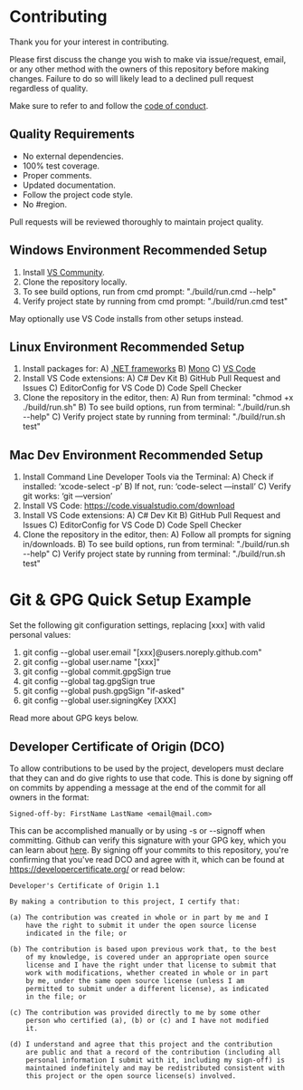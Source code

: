# Contributing

Thank you for your interest in contributing.

Please first discuss the change you wish to make via issue/request, email, or any other method with the owners of this repository before making changes. Failure to do so will likely lead to a declined pull request regardless of quality.

Make sure to refer to and follow the [code of conduct](CODE_OF_CONDUCT.md).

## Quality Requirements

* No external dependencies.
* 100% test coverage.
* Proper comments.
* Updated documentation.
* Follow the project code style.
* No #region.

Pull requests will be reviewed thoroughly to maintain project quality.

## Windows Environment Recommended Setup

1) Install [VS Community](https://visualstudio.microsoft.com/vs/community/).
2) Clone the repository locally.
3) To see build options, run from cmd prompt: "./build/run.cmd --help"
4) Verify project state by running from cmd prompt: "./build/run.cmd test"

May optionally use VS Code installs from other setups instead.

## Linux Environment Recommended Setup

1) Install packages for:
    A) [.NET frameworks](https://dotnet.microsoft.com/download/)
    B) [Mono](https://www.mono-project.com/download/stable/#download-lin/)
    C) [VS Code](https://code.visualstudio.com/download/)
2) Install VS Code extensions:
    A) C# Dev Kit
    B) GitHub Pull Request and Issues
    C) EditorConfig for VS Code
    D) Code Spell Checker
3) Clone the repository in the editor, then:
    A) Run from terminal: "chmod +x ./build/run.sh"
    B) To see build options, run from terminal: "./build/run.sh --help"
    C) Verify project state by running from terminal: "./build/run.sh test"

## Mac Dev Environment Recommended Setup

1) Install Command Line Developer Tools via the Terminal:
    A) Check if installed: ‘xcode-select -p’
    B) If not, run: ‘code-select —install’
    C) Verify git works: ‘git —version’
2) Install VS Code: https://code.visualstudio.com/download
3) Install VS Code extensions:
    A) C# Dev Kit
    B) GitHub Pull Request and Issues
    C) EditorConfig for VS Code
    D) Code Spell Checker
4) Clone the repository in the editor, then:
    A) Follow all prompts for signing in/downloads.
    B) To see build options, run from terminal: "./build/run.sh --help"
    C) Verify project state by running from terminal: "./build/run.sh test"

# Git & GPG Quick Setup Example

Set the following git configuration settings, replacing [xxx] with valid personal values:

1) git config --global user.email "[xxx]@users.noreply.github.com"
2) git config --global user.name "[xxx]"
3) git config --global commit.gpgSign true
4) git config --global tag.gpgSign true
5) git config --global push.gpgSign "if-asked"
6) git config --global user.signingKey [XXX]

Read more about GPG keys below.

## Developer Certificate of Origin (DCO)

To allow contributions to be used by the project, developers must declare that they can and do give rights to use that code. This is done by signing off on commits by appending a message at the end of the commit for all owners in the format:

```
Signed-off-by: FirstName LastName <email@mail.com>
```

This can be accomplished manually or by using -s or --signoff when committing. Github can verify this signature with your GPG key, which you can learn about [here](https://help.github.com/articles/signing-commits-with-gpg/). By signing off your commits to this repository, you're confirming that you've read DCO and agree with it, which can be found at https://developercertificate.org/ or read below:


```
Developer's Certificate of Origin 1.1

By making a contribution to this project, I certify that:

(a) The contribution was created in whole or in part by me and I
    have the right to submit it under the open source license
    indicated in the file; or

(b) The contribution is based upon previous work that, to the best
    of my knowledge, is covered under an appropriate open source
    license and I have the right under that license to submit that
    work with modifications, whether created in whole or in part
    by me, under the same open source license (unless I am
    permitted to submit under a different license), as indicated
    in the file; or

(c) The contribution was provided directly to me by some other
    person who certified (a), (b) or (c) and I have not modified
    it.

(d) I understand and agree that this project and the contribution
    are public and that a record of the contribution (including all
    personal information I submit with it, including my sign-off) is
    maintained indefinitely and may be redistributed consistent with
    this project or the open source license(s) involved.
```
